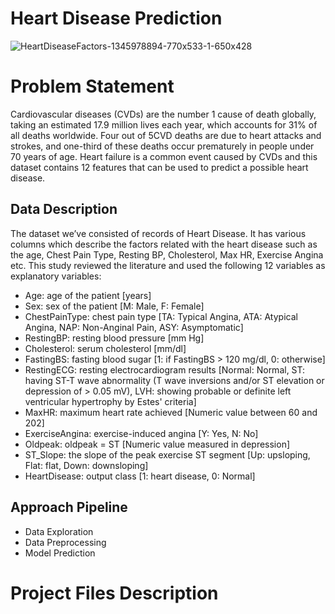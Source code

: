 # Heart Disease Prediction
![HeartDiseaseFactors-1345978894-770x533-1-650x428](https://user-images.githubusercontent.com/83806097/206735868-9d9d30d1-c135-4919-b2ec-24c471834c9f.jpg)

# Problem Statement
Cardiovascular diseases (CVDs) are the number 1 cause of death globally, taking an estimated 17.9 million lives each year, which accounts for 31% of all deaths worldwide. Four out of 5CVD deaths are due to heart attacks and strokes, and one-third of these deaths occur prematurely in people under 70 years of age. Heart failure is a common event caused by CVDs and this dataset contains 12 features that can be used to predict a possible heart disease.
## Data Description
The dataset we’ve consisted of records of Heart Disease. It  has various columns which describe the factors related with the heart disease such as the age, Chest Pain Type, Resting BP,  Cholesterol, Max HR, Exercise Angina etc. This study reviewed the literature and used the following 12 variables as explanatory variables:
- Age: age of the patient [years]
- Sex: sex of the patient [M: Male, F: Female]
- ChestPainType: chest pain type [TA: Typical Angina, ATA: Atypical Angina, NAP: Non-Anginal Pain, ASY: Asymptomatic]
- RestingBP: resting blood pressure [mm Hg]
- Cholesterol: serum cholesterol [mm/dl]
- FastingBS: fasting blood sugar [1: if FastingBS > 120 mg/dl, 0: otherwise]
- RestingECG: resting electrocardiogram results [Normal: Normal, ST: having ST-T wave abnormality (T wave inversions and/or ST elevation or depression of > 0.05 mV), LVH: showing probable or definite left ventricular hypertrophy by Estes' criteria]
- MaxHR: maximum heart rate achieved [Numeric value between 60 and 202]
- ExerciseAngina: exercise-induced angina [Y: Yes, N: No]
- Oldpeak: oldpeak = ST [Numeric value measured in depression]
- ST_Slope: the slope of the peak exercise ST segment [Up: upsloping, Flat: flat, Down: downsloping]
- HeartDisease: output class [1: heart disease, 0: Normal]
## Approach Pipeline
- Data Exploration
- Data Preprocessing
- Model Prediction
# Project Files Description

